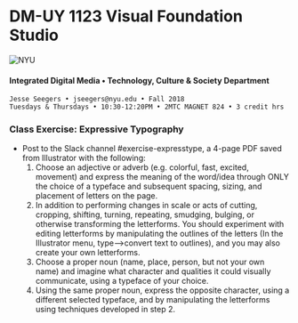 # DM-UY 1123 Visual Foundation Studio

![NYU](C:/Users/Jesse%20Seegers/Desktop/NYU%20VFS/DM-1123-A-VFS-FA18-SEEGERS/nyu_soe_logo.png)

#### Integrated Digital Media • Technology, Culture & Society Department 

```
Jesse Seegers • jseegers@nyu.edu • Fall 2018 
Tuesdays & Thursdays • 10:30-12:20PM • 2MTC MAGNET 824 • 3 credit hrs
```

### Class Exercise: Expressive Typography

- Post to the Slack channel #exercise-expresstype, a 4-page PDF saved from Illustrator with the following:
  1. Choose an adjective or adverb (e.g. colorful, fast, excited, movement) and express the meaning of the word/idea through ONLY the choice of a typeface and subsequent spacing, sizing, and placement of letters on the page.
  2. In addition to performing changes in scale or acts of cutting, cropping, shifting, turning, repeating, smudging, bulging, or otherwise transforming the letterforms. You should experiment with editing letterforms by manipulating the outlines of the letters (In the Illustrator menu, type-->convert text to outlines), and you may also create your own letterforms.
  3. Choose a proper noun (name, place, person, but not your own name) and imagine what character and qualities it could visually communicate, using a typeface of your choice.
  4. Using the same proper noun, express the opposite character, using a different selected typeface, and by manipulating the letterforms using techniques developed in step 2.